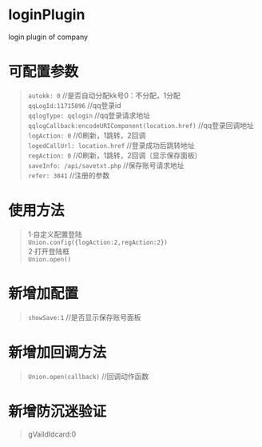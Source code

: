 # loginPlugin
login plugin of company
# 可配置参数
> `autokk: 0` //是否自动分配kk号0：不分配，1分配  
> `qqLogId:11715896` //qq登录id  
> `qqlogType: qqlogin` //qq登录请求地址  
> `qqlogCallback:encodeURIComponent(location.href)` //qq登录回调地址  
> `logAction: 0` //0刷新，1跳转，2回调  
> `logedCallUrl: location.href` //登录成功后跳转地址  
> `regAction: 0` //0刷新，1跳转，2回调（显示保存面板）  
> `saveInfo: /api/savetxt.php` //保存账号请求地址  
> `refer: 3841` //注册的参数 

# 使用方法
> 1·自定义配置登陆<br>
> `Union.config({logAction:2,regAction:2})`<br>
> 2·打开登陆框<br>
> `Union.open()`

# 新增加配置
> `showSave:1` //是否显示保存账号面板

# 新增加回调方法
> `Union.open(callback)` //回调动作函数
# 新增防沉迷验证
> gVaildIdcard:0
